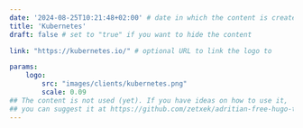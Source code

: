 ```yaml
---
date: '2024-08-25T10:21:48+02:00' # date in which the content is created - defaults to "today"
title: 'Kubernetes'
draft: false # set to "true" if you want to hide the content 

link: "https://kubernetes.io/" # optional URL to link the logo to

params:
    logo: 
        src: "images/clients/kubernetes.png"
        scale: 0.09
## The content is not used (yet). If you have ideas on how to use it, 
## you can suggest it at https://github.com/zetxek/adritian-free-hugo-theme/discussions 
---
```


